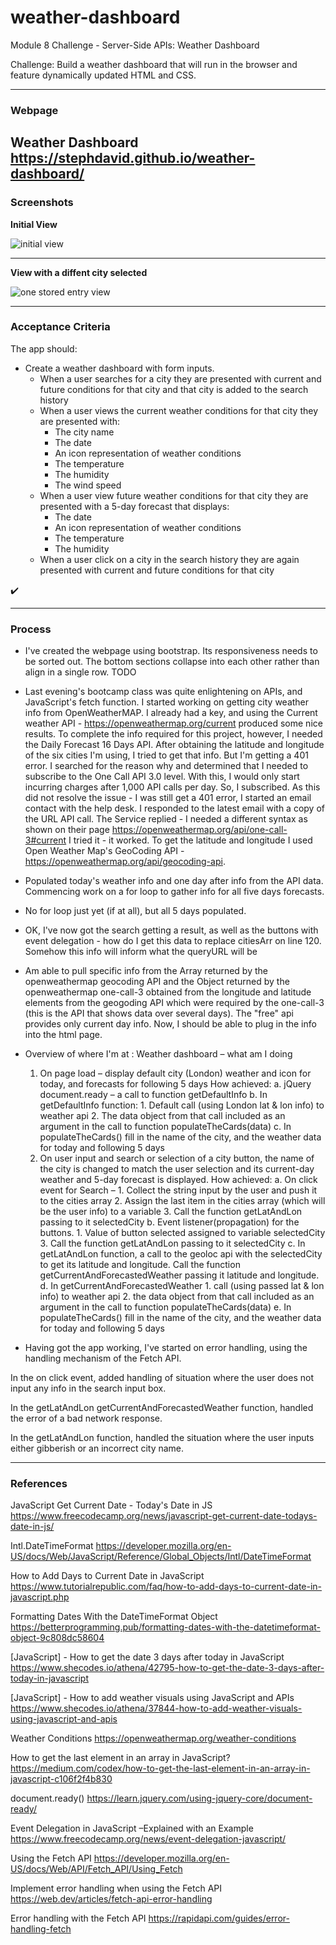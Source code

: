 # weather-dashboard
Module 8 Challenge - Server-Side APIs: Weather Dashboard  

Challenge: Build a weather dashboard that will run in the browser and feature dynamically updated HTML and CSS.

---

### Webpage

Weather Dashboard
https://stephdavid.github.io/weather-dashboard/
---

### Screenshots


**Initial View**

![initial view ](.png)

---

**View with a diffent city selected**

![one stored entry view ](.png)

---


### Acceptance Criteria

The app should:

* Create a weather dashboard with form inputs.
  * When a user searches for a city they are presented with current and future conditions for that city and that city is added to the search history
  * When a user views the current weather conditions for that city they are presented with:
    * The city name
    * The date
    * An icon representation of weather conditions
    * The temperature
    * The humidity
    * The wind speed
  * When a user view future weather conditions for that city they are presented with a 5-day forecast that displays:
    * The date
    * An icon representation of weather conditions
    * The temperature
    * The humidity
  * When a user click on a city in the search history they are again presented with current and future conditions for that city

✔️
 
---

### Process

* I've created the webpage using bootstrap. Its responsiveness needs to be sorted out. The bottom sections collapse into each other rather than align in a single row. TODO

* Last evening's bootcamp class was quite enlightening on APIs, and JavaScript's fetch function. I started working on getting city weather info from OpenWeatherMAP. I already had a key, and using the Current weather API - https://openweathermap.org/current produced some nice results. To complete the info required for this project, however, I needed the Daily Forecast 16 Days API. After obtaining the latitude and longitude of the six cities I'm using, I tried to get that info. But I'm getting a 401 error. I searched for the reason why and determined that I needed to subscribe to the One Call API 3.0 level. With this, I would only start incurring charges after 1,000 API calls per day. So, I subscribed. As this did not resolve the issue - I was still get a 401 error, I started an email contact with the help desk. I responded to the latest email with a copy of the URL API call. The Service replied - I needed a different syntax as shown on their page https://openweathermap.org/api/one-call-3#current I tried it - it worked. To get the latitude and longitude I used Open Weather Map's GeoCoding API - https://openweathermap.org/api/geocoding-api. 

* Populated today's weather info and one day after info from the API data. Commencing work on a for loop to gather info for all five days forecasts.

* No for loop just yet (if at all), but all 5 days populated.

* OK, I've now got the search getting a result, as well as the buttons with event delegation - how do I get this data to replace citiesArr on line 120. Somehow this info will inform what the queryURL will be 

* Am able to pull specific info from the Array returned by the openweathermap geocoding API and the Object returned by the openweathermap one-call-3 obtained from the longitude and latitude elements from the geogoding API which were required by the one-call-3 (this is the API that shows data over several days). The "free" api provides only current day info. Now, I should be able to plug in the info into the html page.

* Overview of where I'm at : Weather dashboard – what am I doing 
    1.	On page load – display default city (London) weather and icon for today, and forecasts for following 5 days
    How achieved:
    a.	jQuery document.ready – a call to function getDefaultInfo
    b.	In getDefaultInfo function: 1. Default call (using London lat & lon info) to weather api 2. The data object from that call included as an argument in the call to function populateTheCards(data)
    c.	In populateTheCards() fill in the name of the city, and the weather data for today and following 5 days
    2.	On user input and search or selection of a city button, the name of the city is changed to match the user selection and its current-day weather and 5-day forecast is displayed. How achieved:
    a.	On click event for Search – 1. Collect the string input by the user and push it to the cities array 2. Assign the last item in the cities array (which will be the user info) to a variable 3. Call the function getLatAndLon passing to it selectedCity
    b.	Event listener(propagation) for the buttons. 1. Value of button selected assigned to variable selectedCity 3. Call the function getLatAndLon passing to it selectedCity
    c.	In getLatAndLon function, a call to the geoloc api with the selectedCity to get its latitude and longitude. Call the function getCurrentAndForecastedWeather passing it latitude and longitude.
    d.	In getCurrentAndForecastedWeather 1. call (using passed lat & lon info) to weather api 2. the data object from that call included as an argument in the call to function populateTheCards(data)
    e.	In populateTheCards() fill in the name of the city, and the weather data for today and following 5 days

* Having got the app working, I've started on error handling, using the handling mechanism of the Fetch API. 

In the on click event, added handling of situation where the user does not input any info in the search input box.

In the getLatAndLon getCurrentAndForecastedWeather function, handled the error of a bad network response.

In the getLatAndLon function, handled the situation where the user inputs either gibberish or an incorrect city name.

---

### References

JavaScript Get Current Date - Today's Date in JS
https://www.freecodecamp.org/news/javascript-get-current-date-todays-date-in-js/<br>

Intl.DateTimeFormat
https://developer.mozilla.org/en-US/docs/Web/JavaScript/Reference/Global_Objects/Intl/DateTimeFormat<br>

How to Add Days to Current Date in JavaScript
https://www.tutorialrepublic.com/faq/how-to-add-days-to-current-date-in-javascript.php<br>

Formatting Dates With the DateTimeFormat Object
https://betterprogramming.pub/formatting-dates-with-the-datetimeformat-object-9c808dc58604<br>

[JavaScript] - How to get the date 3 days after today in JavaScript 
https://www.shecodes.io/athena/42795-how-to-get-the-date-3-days-after-today-in-javascript<br>

[JavaScript] - How to add weather visuals using JavaScript and APIs 
https://www.shecodes.io/athena/37844-how-to-add-weather-visuals-using-javascript-and-apis<br>

Weather Conditions
https://openweathermap.org/weather-conditions<br>

How to get the last element in an array in JavaScript?
https://medium.com/codex/how-to-get-the-last-element-in-an-array-in-javascript-c106f2f4b830<br>

document.ready()
https://learn.jquery.com/using-jquery-core/document-ready/<br>

Event Delegation in JavaScript –Explained with an Example
https://www.freecodecamp.org/news/event-delegation-javascript/<br>

Using the Fetch API
https://developer.mozilla.org/en-US/docs/Web/API/Fetch_API/Using_Fetch<br>

Implement error handling when using the Fetch API
https://web.dev/articles/fetch-api-error-handling<br>

Error handling with the Fetch API
https://rapidapi.com/guides/error-handling-fetch<br>


